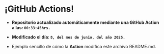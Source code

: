 # ¡GitHub Actions!
* **Repositorio actualizado automáticamente mediante una GitHub Action a las: `00:33:45hrs.`**
* **Modificado el día: `8, del mes de junio, del año 2025.`**

* Ejemplo sencillo de cómo la **Action** modifica este archivo README.md.

